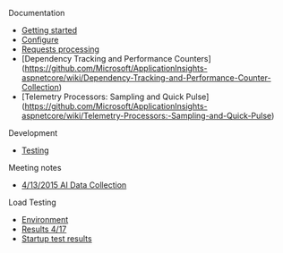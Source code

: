 Documentation
- [Getting started](https://github.com/Microsoft/ApplicationInsights-aspnet5/wiki/Getting-Started)
- [Configure](https://github.com/Microsoft/ApplicationInsights-aspnet5/wiki/Configure)
- [Requests processing](https://github.com/Microsoft/ApplicationInsights-aspnet5/wiki/Requests-Processing)
- [Dependency Tracking and Performance Counters] (https://github.com/Microsoft/ApplicationInsights-aspnetcore/wiki/Dependency-Tracking-and-Performance-Counter-Collection)
- [Telemetry Processors: Sampling and Quick Pulse] (https://github.com/Microsoft/ApplicationInsights-aspnetcore/wiki/Telemetry-Processors:-Sampling-and-Quick-Pulse)

Development
- [Testing](https://github.com/Microsoft/ApplicationInsights-aspnet5/wiki/Testing)

Meeting notes
- [4/13/2015 AI Data Collection](https://github.com/Microsoft/ApplicationInsights-aspnet5/wiki/April-14,-2015.-AI-data-collection-approach)

Load Testing
- [Environment](https://github.com/Microsoft/ApplicationInsights-aspnet5/wiki/Load-testing)
- [Results 4/17](https://github.com/Microsoft/ApplicationInsights-aspnet5/wiki/Results-April-17)
- [Startup test results](https://github.com/Microsoft/ApplicationInsights-aspnet5/wiki/Startup-Results-April-27)
